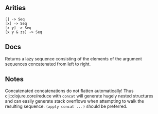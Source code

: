 ## Arities

    [] -> Seq
    [x] -> Seq
    [x y] -> Seq
    [x y & zs] -> Seq

## Docs

Returns a lazy sequence consisting of the elements of the argument
sequences concatenated from left to right.

## Notes

Concatenated concatenations do not flatten automatically! Thus
clj::clojure.core/reduce with `concat` will generate hugely nested
structures and can easily generate stack overflows when attempting to
walk the resulting sequence. `(apply concat ...)` should be preferred.
